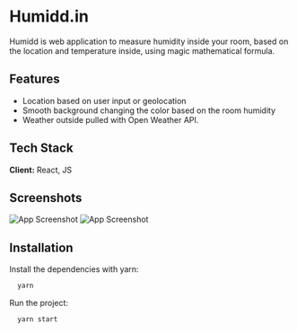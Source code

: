 # Humidd.in

Humidd is web application to measure humidity inside your room, based on the location and temperature inside, using magic mathematical formula.

## Features

- Location based on user input or geolocation
- Smooth background changing the color based on the room humidity
- Weather outside pulled with Open Weather API.

## Tech Stack

**Client:** React, JS

## Screenshots

![App Screenshot](https://i.imgur.com/DSWpKHx.png)
![App Screenshot](https://i.imgur.com/k7XjDY8.png)

## Installation

Install the dependencies with yarn:

```bash
  yarn
```

Run the project:

```bash
  yarn start
``` 